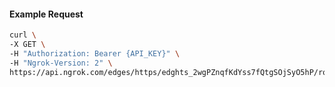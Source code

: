 <!-- Code generated for API Clients. DO NOT EDIT. -->

#### Example Request

```bash
curl \
-X GET \
-H "Authorization: Bearer {API_KEY}" \
-H "Ngrok-Version: 2" \
https://api.ngrok.com/edges/https/edghts_2wgPZnqfKdYss7fQtgSOjSyO5hP/routes/edghtsrt_2wgPZqiQaDckGGFmtugdEMtdiFQ/oauth
```
